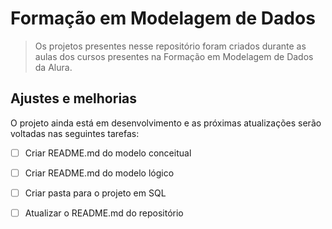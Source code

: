 # Formação em Modelagem de Dados

> Os projetos presentes nesse repositório foram criados durante as aulas dos cursos presentes na Formação em Modelagem de Dados da Alura. 

## Ajustes e melhorias

O projeto ainda está em desenvolvimento e as próximas atualizações serão voltadas nas seguintes tarefas:

- [ ] Criar README.md do modelo conceitual
- [ ] Criar README.md do modelo lógico
- [ ] Criar pasta para o projeto em SQL
- [ ] Atualizar o README.md do repositório

